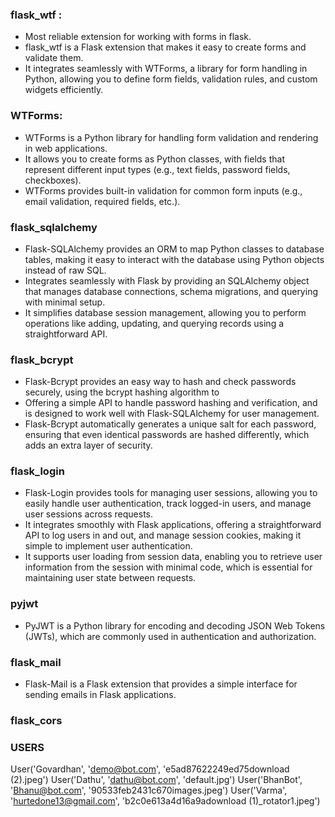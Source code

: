### flask_wtf : 
- Most reliable extension for working with forms in flask.
- flask_wtf is a Flask extension that makes it easy to create forms and validate them.
- It integrates seamlessly with WTForms, a library for form handling in Python, allowing you to define form fields, validation rules, and custom widgets efficiently.

### WTForms:
- WTForms is a Python library for handling form validation and rendering in web applications.
- It allows you to create forms as Python classes, with fields that represent different input types (e.g., text fields, password fields, checkboxes).
- WTForms provides built-in validation for common form inputs (e.g., email validation, required fields, etc.).

### flask_sqlalchemy
- Flask-SQLAlchemy provides an ORM to map Python classes to database tables, making it easy to interact with the database using Python objects instead of raw SQL.
- Integrates seamlessly with Flask by providing an SQLAlchemy object that manages database connections, schema migrations, and querying with minimal setup.
- It simplifies database session management, allowing you to perform operations like adding, updating, and querying records using a straightforward API.

### flask_bcrypt
- Flask-Bcrypt provides an easy way to hash and check passwords securely, using the bcrypt hashing algorithm to
- Offering a simple API to handle password hashing and verification, and is designed to work well with Flask-SQLAlchemy for user management.
- Flask-Bcrypt automatically generates a unique salt for each password, ensuring that even identical passwords are hashed differently, which adds an extra layer of security.

### flask_login
- Flask-Login provides tools for managing user sessions, allowing you to easily handle user authentication, track logged-in users, and manage user sessions across requests.
- It integrates smoothly with Flask applications, offering a straightforward API to log users in and out, and manage session cookies, making it simple to implement user authentication.
- It supports user loading from session data, enabling you to retrieve user information from the session with minimal code, which is essential for maintaining user state between requests.


### pyjwt
- PyJWT is a Python library for encoding and decoding JSON Web Tokens (JWTs), which are commonly used in authentication and authorization.


### flask_mail
- Flask-Mail is a Flask extension that provides a simple interface for sending emails in Flask applications.


### flask_cors


### USERS
User('Govardhan', 'demo@bot.com', 'e5ad87622249ed75download (2).jpeg')
User('Dathu', 'dathu@bot.com', 'default.jpg')
User('BhanBot', 'Bhanu@bot.com', '90533feb2431c670images.jpeg')
User('Varma', 'hurtedone13@gmail.com', 'b2c0e613a4d16a9adownload (1)_rotator1.jpeg')